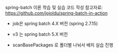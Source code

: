 spring-batch 이론 학습 및 실습 코드 작성 
참고자료: https://github.com/jojoldu/spring-batch-in-action

- job은 spring batch 4.X 버전 (spring 2.7.15)  
- v3 는 spring batch 5.X 버전

- scanBasePackages 로 폴더별 나눠서 배치 실습 진행
